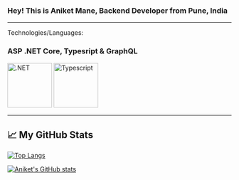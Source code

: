 ### Hey! This is Aniket Mane, Backend Developer from Pune, India



---
Technologies/Languages:
### ASP .NET Core, Typesript & GraphQL

<img src="https://cdn.cdnlogo.com/logos/d/6/dot-net-core.svg" alt=".NET" width="100" height="100"/> <img src="https://cdn.cdnlogo.com/logos/t/96/typescript.svg" alt="Typescript" width="100" height="100" margin-left="10px"/> 

---



## &#x1f4c8; My GitHub Stats

[![Top Langs](https://github-readme-stats.vercel.app/api/top-langs/?username=Technik97&hide=java,html,css&theme=radical)](https://github.com/anuraghazra/github-readme-stats)

[![Aniket's GitHub stats](https://github-readme-stats.vercel.app/api?username=Technik97&theme=radical)](https://github.com/anuraghazra/github-readme-stats)


